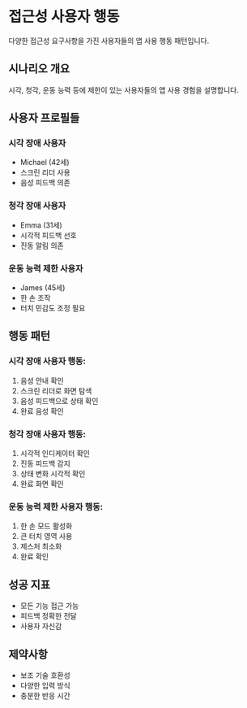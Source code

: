 # 접근성 사용자 행동

다양한 접근성 요구사항을 가진 사용자들의 앱 사용 행동 패턴입니다.

## 시나리오 개요
시각, 청각, 운동 능력 등에 제한이 있는 사용자들의 앱 사용 경험을 설명합니다.

## 사용자 프로필들

### 시각 장애 사용자
- Michael (42세)
- 스크린 리더 사용
- 음성 피드백 의존

### 청각 장애 사용자
- Emma (31세)
- 시각적 피드백 선호
- 진동 알림 의존

### 운동 능력 제한 사용자
- James (45세)
- 한 손 조작
- 터치 민감도 조정 필요

## 행동 패턴

### 시각 장애 사용자 행동:
1. 음성 안내 확인
2. 스크린 리더로 화면 탐색
3. 음성 피드백으로 상태 확인
4. 완료 음성 확인

### 청각 장애 사용자 행동:
1. 시각적 인디케이터 확인
2. 진동 피드백 감지
3. 상태 변화 시각적 확인
4. 완료 화면 확인

### 운동 능력 제한 사용자 행동:
1. 한 손 모드 활성화
2. 큰 터치 영역 사용
3. 제스처 최소화
4. 완료 확인

## 성공 지표
- 모든 기능 접근 가능
- 피드백 정확한 전달
- 사용자 자신감

## 제약사항
- 보조 기술 호환성
- 다양한 입력 방식
- 충분한 반응 시간
